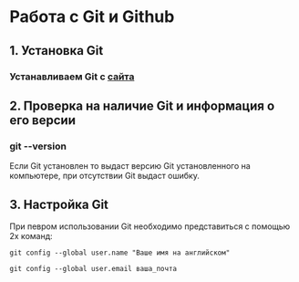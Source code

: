 # Работа с Git и Github

## 1. Установка Git 

### Устанавливаем Git с [сайта](https://git-scm.com/download)

## 2. Проверка на наличие Git и информация о его версии

### **git --version**
Если Git установлен то выдаст версию Git установленного на компьютере, при отсутствии Git выдаст ошибку.

## 3. Настройка Git
 При певром использовании Git необходимо представиться с помощью 2х команд:
```
git config --global user.name "Ваше имя на английском"

git config --global user.email ваша_почта
```